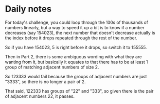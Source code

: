 # Daily notes

For today's challenge, you could loop through the 100s of thousands of numbers linearly, but a way to speed it up a bit is to know if a number decreases (say 154023), the next number that doesn't decrease actually is the index before it drops repeated through the rest of the number.

So if you have 154023, 5 is right before it drops, so switch it to 155555.

Then in Part 2, there is some ambiguous wording with what they are wanting from it, but basically it equates to that there has to be at least 1 group of matching adjacent numbers of size 2. 

So 123333 would fail because the groups of adjacent numbers are just "3333", so there is no longer a pair of 2.

That said, 122333 has groups of "22" and "333", so given there is the pair of adjacent numbers 22, it passes.